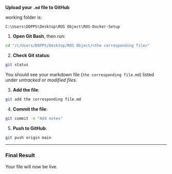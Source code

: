 **Upload your `.md` file to GitHub** 

working folder is:

```
C:\Users\DOPPS\Desktop\ROS Object\ROS-Docker-Setup
```


1. **Open Git Bash**, then run:

```bash
cd "/c/Users/DOPPS/Desktop/ROS Object/<the corresponding file>"
```

2. **Check Git status**:

```bash
git status
```

You should see your markdown file (`the corresponding file.md`) listed under *untracked* or *modified files*.

3. **Add the file**:

```bash
git add the corresponding file.md
```

4. **Commit the file**:

```bash
git commit -m "Add notes"
```

5. **Push to GitHub**:

```bash
git push origin main
```

---

###  Final Result

Your file will now be live.



